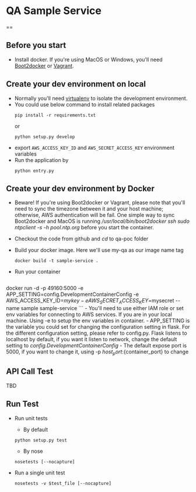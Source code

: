 # QA Sample Service
==

## Before you start
* Install docker. If you're using MacOS or Windows, you'll need [Boot2docker](http://boot2docker.io/) or [Vagrant](https://www.vagrantup.com/). 

## Create your dev environment on local
* Normally you'll need [virtualenv](https://virtualenv.pypa.io/en/latest/) to isolate the development environment.
* You could use below command to install related packages
	```
	pip install -r requirements.txt
	```
	or 
	```
	python setup.py develop
	```
* export `AWS_ACCESS_KEY_ID` and `AWS_SECRET_ACCESS_KEY` environment variables
* Run the application by
	```
	python entry.py
	```
	
## Create your dev environment by Docker
* Beware! If you're using Boot2docker or Vagrant, please note that you'll need to sync the timezone between it and your host machine; otherwise, AWS authentication will be fail. One simple way to sync Boot2docker and MacOS is running */usr/local/bin/boot2docker ssh sudo ntpclient -s -h pool.ntp.org* before you start the container.

* Checkout the code from github and *cd* to qa-poc folder
* Build your docker image. Here we'll use my-qa as our image name tag
	```
	docker build -t sample-service .
	```
* Run your container

	```
docker run -d -p 49160:5000 -e APP_SETTING=config.DevelopmentContainerConfig  -e AWS_ACCESS_KEY_ID=$mykey -e AWS_SECRET_ACCESS_KEY=$mysecret --name sample sample-service
	```
	- You'll need to use either IAM role or set env variables for connecting to AWS services. If you are in your local machine. Using -e to setup the env variables in container. 
	- APP_SETTING is the variable you could set for changing the configuration setting in flask. For the different configuration setting, please refer to config.py. Flask listens to localhost by default, if you want it listen to network, change the default setting to *config.DevelopmentContainerConfig*
	- The default expose port is 5000, if you want to change it, using -p ${host_port}:${container_port} to change
	

## API Call Test
TBD

## Run Test
* Run unit tests  
	- By default
	
	```
	python setup.py test
	```
	- By nose
	
	```
	nosetests [--nocapture]
	```
* Run a single unit test 

	```
	nosetests -v $test_file [--nocapture]
	```
